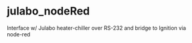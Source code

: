 # julabo_nodeRed
Interface w/ Julabo heater-chiller over RS-232 and bridge to Ignition via node-red
